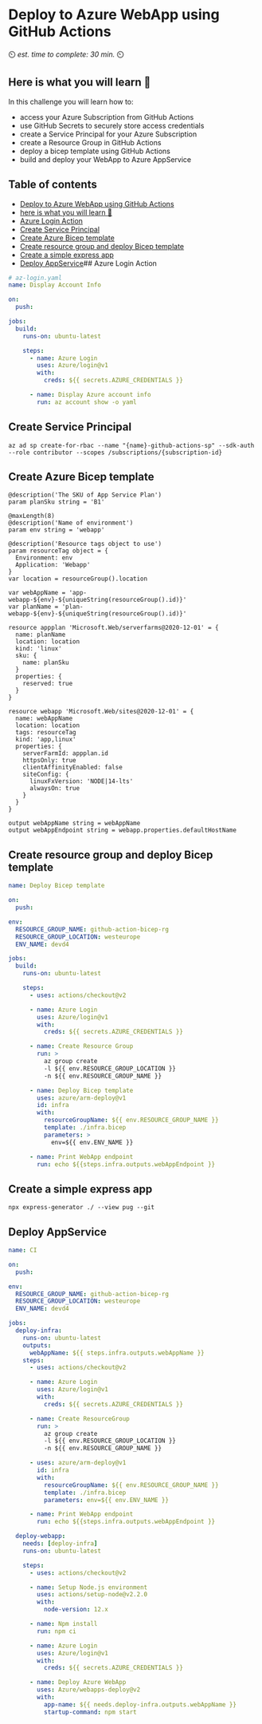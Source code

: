 # Deploy to Azure WebApp using GitHub Actions

⏲️ _est. time to complete: 30 min._ ⏲️

## Here is what you will learn 🎯

In this challenge you will learn how to:

- access your Azure Subscription from GitHub Actions
- use GitHub Secrets to securely store access credentials
- create a Service Principal for your Azure Subscription
- create a Resource Group in GitHub Actions
- deploy a bicep template using GitHub Actions
- build and deploy your WebApp to Azure AppService

## Table of contents

- [Deploy to Azure WebApp using GitHub Actions](#deploy-to-azure-webapp-using-github-actions)
- [here is what you will learn 🎯](#here-is-what-you-will-learn-)
- [Azure Login Action](#azure-login-action)
- [Create Service Principal](#create-service-principal)
- [Create Azure Bicep template](#create-azure-bicep-template)
- [Create resource group and deploy Bicep template](#create-resource-group-and-deploy-bicep-template)
- [Create a simple express app](#create-a-simple-express-app)
- [Deploy AppService](#deploy-appservice)## Azure Login Action

```yaml
# az-login.yaml
name: Display Account Info

on:
  push:

jobs:
  build:
    runs-on: ubuntu-latest

    steps:
      - name: Azure Login
        uses: Azure/login@v1
        with:
          creds: ${{ secrets.AZURE_CREDENTIALS }}

      - name: Display Azure account info
        run: az account show -o yaml
```

## Create Service Principal

```shell
az ad sp create-for-rbac --name "{name}-github-actions-sp" --sdk-auth --role contributor --scopes /subscriptions/{subscription-id}
```

## Create Azure Bicep template

```bicep
@description('The SKU of App Service Plan')
param planSku string = 'B1'

@maxLength(8)
@description('Name of environment')
param env string = 'webapp'

@description('Resource tags object to use')
param resourceTag object = {
  Environment: env
  Application: 'Webapp'
}
var location = resourceGroup().location

var webAppName = 'app-webapp-${env}-${uniqueString(resourceGroup().id)}'
var planName = 'plan-webapp-${env}-${uniqueString(resourceGroup().id)}'

resource appplan 'Microsoft.Web/serverfarms@2020-12-01' = {
  name: planName
  location: location
  kind: 'linux'
  sku: {
    name: planSku
  }
  properties: {
    reserved: true
  }
}

resource webapp 'Microsoft.Web/sites@2020-12-01' = {
  name: webAppName
  location: location
  tags: resourceTag
  kind: 'app,linux'
  properties: {
    serverFarmId: appplan.id
    httpsOnly: true
    clientAffinityEnabled: false
    siteConfig: {
      linuxFxVersion: 'NODE|14-lts'
      alwaysOn: true
    }
  }
}

output webAppName string = webAppName
output webAppEndpoint string = webapp.properties.defaultHostName
```

## Create resource group and deploy Bicep template

```yaml
name: Deploy Bicep template

on:
  push:

env:
  RESOURCE_GROUP_NAME: github-action-bicep-rg
  RESOURCE_GROUP_LOCATION: westeurope
  ENV_NAME: devd4

jobs:
  build:
    runs-on: ubuntu-latest

    steps:
      - uses: actions/checkout@v2

      - name: Azure Login
        uses: Azure/login@v1
        with:
          creds: ${{ secrets.AZURE_CREDENTIALS }}

      - name: Create Resource Group
        run: >
          az group create
          -l ${{ env.RESOURCE_GROUP_LOCATION }}
          -n ${{ env.RESOURCE_GROUP_NAME }}

      - name: Deploy Bicep template
        uses: azure/arm-deploy@v1
        id: infra
        with:
          resourceGroupName: ${{ env.RESOURCE_GROUP_NAME }}
          template: ./infra.bicep
          parameters: >
            env=${{ env.ENV_NAME }}

      - name: Print WebApp endpoint
        run: echo ${{steps.infra.outputs.webAppEndpoint }}
```

## Create a simple express app

```shell
npx express-generator ./ --view pug --git
```

## Deploy AppService

```yaml
name: CI

on:
  push:

env:
  RESOURCE_GROUP_NAME: github-action-bicep-rg
  RESOURCE_GROUP_LOCATION: westeurope
  ENV_NAME: devd4

jobs:
  deploy-infra:
    runs-on: ubuntu-latest
    outputs:
      webAppName: ${{ steps.infra.outputs.webAppName }}
    steps:
      - uses: actions/checkout@v2

      - name: Azure Login
        uses: Azure/login@v1
        with:
          creds: ${{ secrets.AZURE_CREDENTIALS }}

      - name: Create ResourceGroup
        run: >
          az group create
          -l ${{ env.RESOURCE_GROUP_LOCATION }}
          -n ${{ env.RESOURCE_GROUP_NAME }}

      - uses: azure/arm-deploy@v1
        id: infra
        with:
          resourceGroupName: ${{ env.RESOURCE_GROUP_NAME }}
          template: ./infra.bicep
          parameters: env=${{ env.ENV_NAME }}

      - name: Print WebApp endpoint
        run: echo ${{steps.infra.outputs.webAppEndpoint }}

  deploy-webapp:
    needs: [deploy-infra]
    runs-on: ubuntu-latest

    steps:
      - uses: actions/checkout@v2

      - name: Setup Node.js environment
        uses: actions/setup-node@v2.2.0
        with:
          node-version: 12.x

      - name: Npm install
        run: npm ci

      - name: Azure Login
        uses: Azure/login@v1
        with:
          creds: ${{ secrets.AZURE_CREDENTIALS }}

      - name: Deploy Azure WebApp
        uses: Azure/webapps-deploy@v2
        with:
          app-name: ${{ needs.deploy-infra.outputs.webAppName }}
          startup-command: npm start
```
